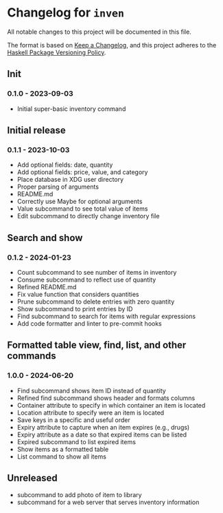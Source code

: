 # Changelog for `inven`

All notable changes to this project will be documented in this file.

The format is based on [Keep a Changelog](https://keepachangelog.com/en/1.0.0/),
and this project adheres to the
[Haskell Package Versioning Policy](https://pvp.haskell.org/).

## Init

### 0.1.0 - 2023-09-03

- Initial super-basic inventory command

## Initial release

### 0.1.1 - 2023-10-03

- Add optional fields: date, quantity
- Add optional fields: price, value, and category
- Place database in XDG user directory
- Proper parsing of arguments
- README.md
- Correctly use Maybe for optional arguments
- Value subcommand to see total value of items
- Edit subcommand to directly change inventory file

## Search and show

### 0.1.2 - 2024-01-23

- Count subcommand to see number of items in inventory
- Consume subcommand to reflect use of quantity
- Refined README.md
- Fix value function that considers quantities
- Prune subcommand to delete entries with zero quantity
- Show subcommand to print entries by ID
- Find subcommand to search for items with regular expressions
- Add code formatter and linter to pre-commit hooks

## Formatted table view, find, list, and other commands

### 1.0.0 - 2024-06-20

- Find subcommand shows item ID instead of quantity
- Refined find subcommand shows header and formats columns
- Container attribute to specify in which container an item is located
- Location attribute to specify were an item is located
- Save keys in a specific and useful order
- Expiry attribute to capture when an item expires (e.g., drugs)
- Expiry attribute as a date so that expired items can be listed
- Expired subcommand to list expired items
- Show items as a formatted table
- List command to show all items

## Unreleased

- subcommand to add photo of item to library
- subcommand for a web server that serves inventory information

